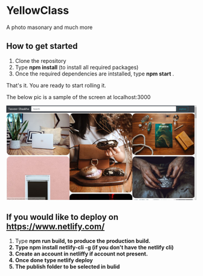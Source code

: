 # YellowClass
A photo masonary and much more

## How to get started
1. Clone the repository
2. Type <b> npm install </b> (to install all required packages)
3. Once the required dependencies are intstalled, type <b> npm start </b>.

That's it. You are ready to start rolling it.

The below pic is a sample of the screen at localhost:3000

<img src="https://raw.githubusercontent.com/Athira2199/YellowClass/main/Demo.JPG" >

## If you would like to deploy on https://www.netlify.com/

1. Type <b> npm run build, to produce the production build.
2. Type <b> npm install netlify-cli -g </b> (if you don't have the netlify cli)
3. Create an account in netliffy if account not present.
4. Once done type <b> netlify deploy </b>
5. The publish folder to be selected in <b> bulid </b>


